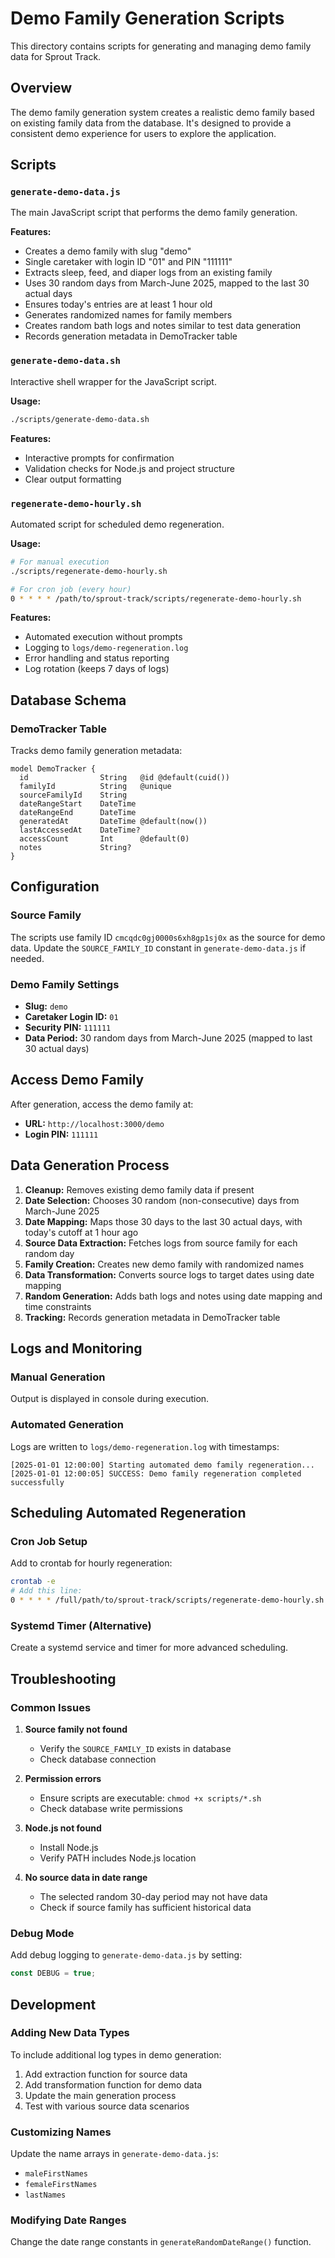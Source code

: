 # Demo Family Generation Scripts

This directory contains scripts for generating and managing demo family data for Sprout Track.

## Overview

The demo family generation system creates a realistic demo family based on existing family data from the database. It's designed to provide a consistent demo experience for users to explore the application.

## Scripts

### `generate-demo-data.js`
The main JavaScript script that performs the demo family generation.

**Features:**
- Creates a demo family with slug "demo"
- Single caretaker with login ID "01" and PIN "111111"
- Extracts sleep, feed, and diaper logs from an existing family
- Uses 30 random days from March-June 2025, mapped to the last 30 actual days
- Ensures today's entries are at least 1 hour old
- Generates randomized names for family members
- Creates random bath logs and notes similar to test data generation
- Records generation metadata in DemoTracker table

### `generate-demo-data.sh`
Interactive shell wrapper for the JavaScript script.

**Usage:**
```bash
./scripts/generate-demo-data.sh
```

**Features:**
- Interactive prompts for confirmation
- Validation checks for Node.js and project structure
- Clear output formatting

### `regenerate-demo-hourly.sh`
Automated script for scheduled demo regeneration.

**Usage:**
```bash
# For manual execution
./scripts/regenerate-demo-hourly.sh

# For cron job (every hour)
0 * * * * /path/to/sprout-track/scripts/regenerate-demo-hourly.sh
```

**Features:**
- Automated execution without prompts
- Logging to `logs/demo-regeneration.log`
- Error handling and status reporting
- Log rotation (keeps 7 days of logs)

## Database Schema

### DemoTracker Table
Tracks demo family generation metadata:

```prisma
model DemoTracker {
  id                String   @id @default(cuid())
  familyId          String   @unique
  sourceFamilyId    String
  dateRangeStart    DateTime
  dateRangeEnd      DateTime
  generatedAt       DateTime @default(now())
  lastAccessedAt    DateTime?
  accessCount       Int      @default(0)
  notes             String?
}
```

## Configuration

### Source Family
The scripts use family ID `cmcqdc0gj0000s6xh8gp1sj0x` as the source for demo data. Update the `SOURCE_FAMILY_ID` constant in `generate-demo-data.js` if needed.

### Demo Family Settings
- **Slug:** `demo`
- **Caretaker Login ID:** `01`
- **Security PIN:** `111111`
- **Data Period:** 30 random days from March-June 2025 (mapped to last 30 actual days)

## Access Demo Family

After generation, access the demo family at:
- **URL:** `http://localhost:3000/demo`
- **Login PIN:** `111111`

## Data Generation Process

1. **Cleanup:** Removes existing demo family data if present
2. **Date Selection:** Chooses 30 random (non-consecutive) days from March-June 2025
3. **Date Mapping:** Maps those 30 days to the last 30 actual days, with today's cutoff at 1 hour ago
4. **Source Data Extraction:** Fetches logs from source family for each random day
5. **Family Creation:** Creates new demo family with randomized names
6. **Data Transformation:** Converts source logs to target dates using date mapping
7. **Random Generation:** Adds bath logs and notes using date mapping and time constraints
8. **Tracking:** Records generation metadata in DemoTracker table

## Logs and Monitoring

### Manual Generation
Output is displayed in console during execution.

### Automated Generation
Logs are written to `logs/demo-regeneration.log` with timestamps:
```
[2025-01-01 12:00:00] Starting automated demo family regeneration...
[2025-01-01 12:00:05] SUCCESS: Demo family regeneration completed successfully
```

## Scheduling Automated Regeneration

### Cron Job Setup
Add to crontab for hourly regeneration:
```bash
crontab -e
# Add this line:
0 * * * * /full/path/to/sprout-track/scripts/regenerate-demo-hourly.sh
```

### Systemd Timer (Alternative)
Create a systemd service and timer for more advanced scheduling.

## Troubleshooting

### Common Issues

1. **Source family not found**
   - Verify the `SOURCE_FAMILY_ID` exists in database
   - Check database connection

2. **Permission errors**
   - Ensure scripts are executable: `chmod +x scripts/*.sh`
   - Check database write permissions

3. **Node.js not found**
   - Install Node.js
   - Verify PATH includes Node.js location

4. **No source data in date range**
   - The selected random 30-day period may not have data
   - Check if source family has sufficient historical data

### Debug Mode
Add debug logging to `generate-demo-data.js` by setting:
```javascript
const DEBUG = true;
```

## Development

### Adding New Data Types
To include additional log types in demo generation:

1. Add extraction function for source data
2. Add transformation function for demo data
3. Update the main generation process
4. Test with various source data scenarios

### Customizing Names
Update the name arrays in `generate-demo-data.js`:
- `maleFirstNames`
- `femaleFirstNames` 
- `lastNames`

### Modifying Date Ranges
Change the date range constants in `generateRandomDateRange()` function.